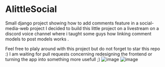 # AlittleSocial
Small django project showing how to add comments feature in a social-media-web project
I decided to build this little project on a livestream on a discord voice channel where i taught some guys how linking comment models to post models works .

Feel free to plaly around with this project but do not forget to star this repo :)
I am waiting for pull requests concerning redesigning the frontend or turning the app into something more usefull ;)
![image](https://user-images.githubusercontent.com/84660669/230798655-27289deb-b251-4453-96ee-cd2c4332b3eb.png)
![image](https://user-images.githubusercontent.com/84660669/230798716-2c3ee1d4-d5a2-4cb3-894d-0ca80692f941.png)
